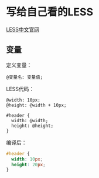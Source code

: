 # 写给自己看的LESS

[LESS中文官网](https://less.bootcss.com/)

## 变量

定义变量：
```
@变量名: 变量值;
```

LESS代码：
```LESS
@width: 10px;
@height: @width + 10px;

#header {
  width: @width;
  height: @height;
}
```

编译后： 
```CSS
#header {
  width: 10px;
  height: 20px;
}
```